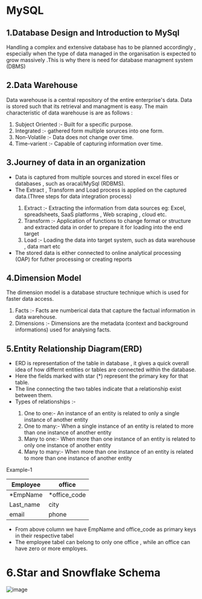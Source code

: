 # MySQL

## 1.Database Design and Introduction to MySql
<p>Handling a complex and extensive database has to be planned accordingly , especially when the type of data managed in the organisation is expected to grow massively .This is why there is need for database managment system (DBMS) </p>

## 2.Data Warehouse
Data warehouse is a central repository of the entire enterprise's data. Data is stored such that its retrieval and managment is easy.
The main characteristic of data warehouse is are as follows :
<ol>
  <li>Subject Oriented :- Built for a specific purpose. </li>
  <li>Integrated :- gathered form multiple sorurces into one form.</li>
  <li>Non-Volatile :- Data does not change over time.</li>
  <li>Time-varient :- Capable of capturing information over time.</li>
</ol>

## 3.Journey of data in an organization
<ul>
<li>Data is captured from multiple sources and stored in excel files or databases , such as oracal/MySql (RDBMS).</li>
<li>The Extract , Transform and Load process is applied on the captured data.(Three steps for data integration process)</li>
<ol>
  <li>Extract :- Extracting the information from data sources eg: Excel, spreadsheets, SaaS platforms , Web scraping , cloud etc.</li>
  <li>Transform :- Application of functions to change format or structure and extracted data in order to prepare it for loading into the end target</li>
  <li>Load :- Loading the data into target system, such as data warehouse , data mart etc </li>
</ol>
<li>The stored data is either connected to online analytical processing (OAP) for futher processing or creating reports</li>
</ul>

## 4.Dimension Model
 The dimension model is a database structure technique which is used for faster data access.
<ol>
  <li>Facts :- Facts are numberical data that capture the factual information in data warehouse.</li>
  <li>Dimensions :- Dimensions are the metadata (context and background informations) used for analysing facts.</li>
</ol>

## 5.Entity Relationship Diagram(ERD)
<ul>
<li>ERD is representation of the table in database , it gives a quick overall idea of how differnt entities or tables are connected within the database.</li>
  <li>Here the fields marked with star (*) represent the primary key for that table.</li>
  <li>The line connecting the two tables indicate that a relationship exist between them.</li>
  <li>Types of relationships :-</li>
  <ol>
    <li>One to one:- An instance of an entity is related to only a single instance of another entity</li>
    <li>One to many:- When a single instance of an entity is related to more than one instance of another entity</li>
    <li>Many to one:- When more than one instance of an entity is related to only one instance of another entity</li>
    <li>Many to many:- When more than one instance of an entity is related to more than one instance of another entity</li>
  </ol>
</ul>
  Example-1
  
| Employee | office |
| --- | --- |
| *EmpName | *office_code |
| Last_name | city |
|email|phone|

<ul>
  <li>From above column we have EmpName and office_code as primary keys in their respective tabel</li>
  <li>The employee tabel can belong to only one office , while an office can have zero or more employes.</li>
</ul>

# 6.Star and Snowflake Schema
![image](https://github.com/Prathama-sanshi/SQL/assets/59955378/c021d721-1743-40b8-8c3d-03258542c617)


